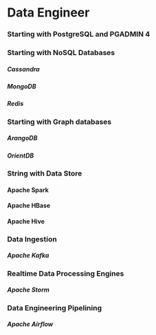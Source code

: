 # Data Engineer

### Starting with PostgreSQL and PGADMIN 4
### Starting with NoSQL Databases
##### Cassandra
##### MongoDB
##### Redis

### Starting with Graph databases

##### ArangoDB
##### OrientDB

### String with Data Store
#### Apache Spark
#### Apache HBase
#### Apache Hive


### Data Ingestion 

##### Apache Kafka


### Realtime Data Processing Engines
##### Apache Storm


### Data Engineering Pipelining 
##### Apache Airflow

